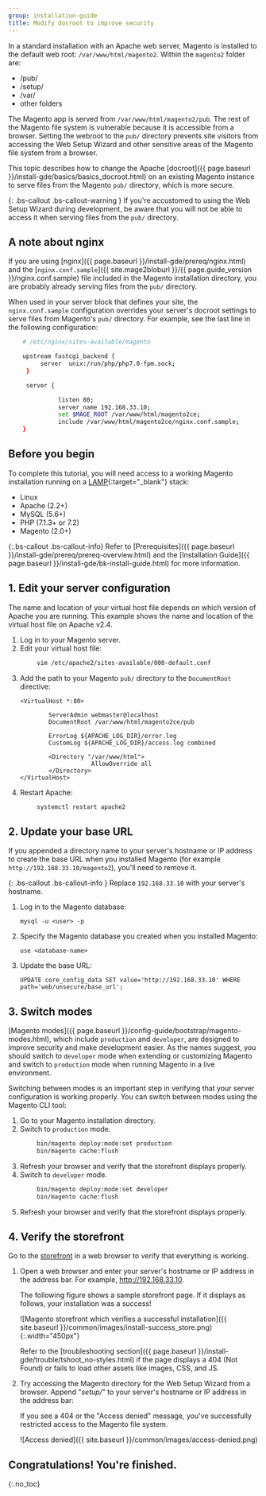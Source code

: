 ```yaml
---
group: installation-guide
title: Modify docroot to improve security
---
```


In a standard installation with an Apache web server, Magento is installed to the default web root: `/var/www/html/magento2`.
Within the `magento2` folder are:
- /pub/
- /setup/
- /var/
- other folders


 
The Magento app is served from `/var/www/html/magento2/pub`. The rest of the Magento file system is vulnerable because it is accessible from a browser. 
Setting the webroot to the `pub/` directory prevents site visitors from accessing the Web Setup Wizard and other sensitive areas of the Magento file system from a browser.

This topic describes how to change the Apache [docroot]({{ page.baseurl }}/install-gde/basics/basics_docroot.html) on an existing Magento instance to serve files from the Magento `pub/` directory, which is more secure.

{: .bs-callout .bs-callout-warning }
If you're accustomed to using the Web Setup Wizard during development, be aware that you will not be able to access it when serving files from the `pub/` directory.

## A note about nginx

If you are using [nginx]({{ page.baseurl }}/install-gde/prereq/nginx.html) and the [`nginx.conf.sample`]({{ site.mage2bloburl }}/{{ page.guide_version }}/nginx.conf.sample) file included in the Magento installation directory, you are probably already serving files from the `pub/` directory.

When used in your server block that defines your site, the `nginx.conf.sample` configuration overrides your server's docroot settings to serve files from Magento's `pub/` directory. For example, see the last line in the following configuration:
```bash
    # /etc/nginx/sites-available/magento

    upstream fastcgi_backend {
         server  unix:/run/php/php7.0-fpm.sock;
     }

     server {

              listen 80;
              server_name 192.168.33.10;
              set $MAGE_ROOT /var/www/html/magento2ce;
              include /var/www/html/magento2ce/nginx.conf.sample;
    }
```

## Before you begin

To complete this tutorial, you will need access to a working Magento installation running on a [LAMP](https://en.wikipedia.org/wiki/LAMP_(software_bundle)){:target="_blank"} stack:

-   Linux
-   Apache (2.2+)
-   MySQL (5.6+)
-   PHP (7.1.3+ or 7.2)
-   Magento (2.0+)

{:.bs-callout .bs-callout-info}
Refer to [Prerequisites]({{ page.baseurl }}/install-gde/prereq/prereq-overview.html) and the [Installation Guide]({{ page.baseurl }}/install-gde/bk-install-guide.html) for more information.

## 1. Edit your server configuration

The name and location of your virtual host file depends on which version of Apache you are running. This example shows the name and location of the virtual host file on Apache v2.4.

1.  Log in to your Magento server.
2.  Edit your virtual host file:
```bash
        vim /etc/apache2/sites-available/000-default.conf
```
3.  Add the path to your Magento `pub/` directory to the `DocumentRoot` directive:

    ```
    <VirtualHost *:80>

            ServerAdmin webmaster@localhost
            DocumentRoot /var/www/html/magento2ce/pub

            ErrorLog ${APACHE_LOG_DIR}/error.log
            CustomLog ${APACHE_LOG_DIR}/access.log combined

            <Directory "/var/www/html">
                        AllowOverride all
            </Directory>
    </VirtualHost>
    ```
4.  Restart Apache:
```bash
        systemctl restart apache2  
```
## 2. Update your base URL

If you appended a directory name to your server's hostname or IP address to create the base URL when you installed Magento (for example `http://192.168.33.10/magento2`), you'll need to remove it.

{: .bs-callout .bs-callout-info }
Replace `192.168.33.10` with your server's hostname.

1.  Log in to the Magento database:

        mysql -u <user> -p

2.  Specify the Magento database you created when you installed Magento:

        use <database-name>

3.  Update the base URL:

        UPDATE core_config_data SET value='http://192.168.33.10' WHERE path='web/unsecure/base_url';

## 3. Switch modes
[Magento modes]({{ page.baseurl }}/config-guide/bootstrap/magento-modes.html), which include `production` and `developer`, are designed to improve security and make development easier. As the names suggest, you should switch to `developer` mode when extending or customizing Magento and switch to `production` mode when running Magento in a live environment.

Switching between modes is an important step in verifying that your server configuration is working properly. You can switch between modes using the Magento CLI tool:

1.  Go to your Magento installation directory.
2.  Switch to `production` mode.
```bash
        bin/magento deploy:mode:set production
        bin/magento cache:flush
```
3.  Refresh your browser and verify that the storefront displays properly.
4.  Switch to `developer` mode.
```bash
        bin/magento deploy:mode:set developer
        bin/magento cache:flush
```
5.  Refresh your browser and verify that the storefront displays properly.

## 4. Verify the storefront

Go to the [storefront](https://glossary.magento.com/storefront) in a web browser to verify that everything is working.

1.  Open a web browser and enter your server's hostname or IP address in the address bar. For example, http://192.168.33.10.

    The following figure shows a sample storefront page. If it displays as follows, your installation was a success!

    ![Magento storefront which verifies a successful installation]({{ site.baseurl }}/common/images/install-success_store.png){:.width="450px"}

    Refer to the [troubleshooting section]({{ page.baseurl }}/install-gde/trouble/tshoot_no-styles.html) if the page displays a 404 (Not Found) or fails to load other assets like images, CSS, and JS.

2.  Try accessing the Magento directory for the Web Setup Wizard from a browser. Append "_setup/_" to your server's hostname or IP address in the address bar:

    If you see a 404 or the "Access denied" message, you've successfully restricted access to the Magento file system.

    ![Access denied]({{ site.baseurl }}/common/images/access-denied.png)

## Congratulations! You're finished.
{:.no_toc}